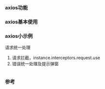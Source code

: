 ### axios功能

### axios基本使用

### axios小示例
请求统一处理
1. 请求拦截，instance.interceptors.request.use
2. 错误统一处理及提示弹窗
```

```




### 参考
